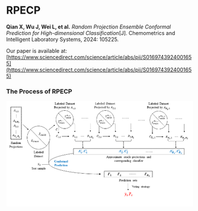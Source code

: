 # RPECP
**Qian X, Wu J, Wei L, et al.** *Random Projection Ensemble Conformal Prediction for High-dimensional Classification*[J]. Chemometrics and Intelligent Laboratory Systems, 2024: 105225.

Our paper is available at: [https://www.sciencedirect.com/science/article/abs/pii/S0169743924001655](https://www.sciencedirect.com/science/article/abs/pii/S0169743924001655)

### The Process of RPECP

![RPECP](RPECP.png)